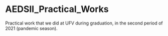 # AEDSII_Practical_Works
Practical work that we did at UFV during graduation, in the second period of 2021 (pandemic season).
